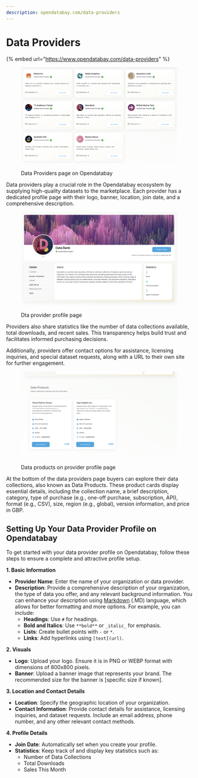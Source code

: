 ```yaml
---
description: opendatabay.com/data-providers
---
```


# Data Providers

{% embed url="https://www.opendatabay.com/data-providers" %}

<figure><img src="../.gitbook/assets/image.png" alt=""><figcaption><p>Data Providers page on Opendatabay</p></figcaption></figure>

Data providers play a crucial role in the Opendatabay ecosystem by supplying high-quality datasets to the marketplace. Each provider has a dedicated profile page with their logo, banner, location, join date, and a comprehensive description.&#x20;

<figure><img src="../.gitbook/assets/image (1).png" alt=""><figcaption><p>Dta provider profile page</p></figcaption></figure>

Providers also share statistics like the number of data collections available, total downloads, and recent sales. This transparency helps build trust and facilitates informed purchasing decisions.&#x20;

Additionally, providers offer contact options for assistance, licensing inquiries, and special dataset requests, along with a URL to their own site for further engagement.

<figure><img src="../.gitbook/assets/image (2).png" alt=""><figcaption><p>Data products on provider profile page</p></figcaption></figure>

At the bottom of the data providers page buyers can explore their data collections, also known as Data Products. These product cards display essential details, including the collection name, a brief description, category, type of purchase (e.g., one-off purchase, subscription, API), format (e.g., CSV), size, region (e.g., global), version information, and price in GBP.&#x20;

## Setting Up Your Data Provider Profile on Opendatabay

To get started with your data provider profile on Opendatabay, follow these steps to ensure a complete and attractive profile setup.

**1. Basic Information**

* **Provider Name**: Enter the name of your organization or data provider.
* **Description**: Provide a comprehensive description of your organization, the type of data you offer, and any relevant background information. You can enhance your description using [Markdown](../support/markdown-language.md) (.MD) language, which allows for better formatting and more options. For example, you can include:
  * **Headings**: Use `#` for headings.
  * **Bold and Italics**: Use `**bold**` or `_italic_` for emphasis.
  * **Lists**: Create bullet points with `-` or `*`.
  * **Links**: Add hyperlinks using `[text](url)`.



**2. Visuals**

* **Logo**: Upload your logo. Ensure it is in PNG or WEBP format with dimensions of 800x800 pixels.
* **Banner**: Upload a banner image that represents your brand. The recommended size for the banner is \[specific size if known].

**3. Location and Contact Details**

* **Location**: Specify the geographic location of your organization.
* **Contact Information**: Provide contact details for assistance, licensing inquiries, and dataset requests. Include an email address, phone number, and any other relevant contact methods.

**4. Profile Details**

* **Join Date**: Automatically set when you create your profile.
* **Statistics**: Keep track of and display key statistics such as:
  * Number of Data Collections
  * Total Downloads
  * Sales This Month


